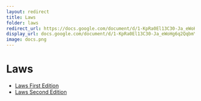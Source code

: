 ```yaml
---
layout: redirect
title: Laws
folder: laws
redirect_url: https://docs.google.com/document/d/1-KpRa0El13C30-Ja_eWoHg6q2QqbmYqCP-fwYFHNaqU/edit?usp=drivesdk
display_url: docs.google.com/document/d/1-KpRa0El13C30-Ja_eWoHg6q2QqbmYqCP-fwYFHNaqU/
image: docs.png
---
```


# Laws

- [Laws First Edition](v1/)
- [Laws Second Edition](v2/)
